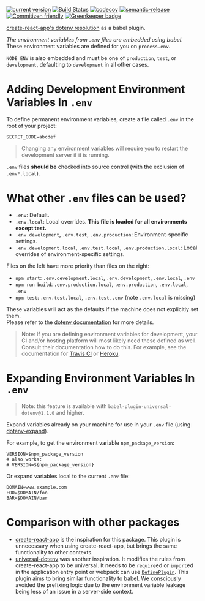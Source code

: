 [![current version](https://img.shields.io/npm/v/babel-plugin-universal-dotenv.svg)](https://www.npmjs.com/package/babel-plugin-universal-dotenv)
[![Build Status](https://travis-ci.org/saiichihashimoto/babel-plugin-universal-dotenv.svg?branch=master)](https://travis-ci.org/saiichihashimoto/babel-plugin-universal-dotenv)
[![codecov](https://codecov.io/gh/saiichihashimoto/babel-plugin-universal-dotenv/branch/master/graph/badge.svg)](https://codecov.io/gh/saiichihashimoto/babel-plugin-universal-dotenv)
[![semantic-release](https://img.shields.io/badge/%20%20%F0%9F%93%A6%F0%9F%9A%80-semantic--release-e10079.svg)](https://github.com/semantic-release/semantic-release)
[![Commitizen friendly](https://img.shields.io/badge/commitizen-friendly-brightgreen.svg)](http://commitizen.github.io/cz-cli/)
[![Greenkeeper badge](https://badges.greenkeeper.io/saiichihashimoto/babel-plugin-universal-dotenv.svg)](https://greenkeeper.io/)

[create-react-app's dotenv resolution](https://facebook.github.io/create-react-app/docs/adding-custom-environment-variables#adding-development-environment-variables-in-env) as a babel plugin.

*The environment variables from `.env` files are embedded using babel*. These environment variables are defined for you on `process.env`.

`NODE_ENV` is also embedded and must be one of `production`, `test`, or `development`, defaulting to `development` in all other cases.

# Adding Development Environment Variables In `.env`

To define permanent environment variables, create a file called `.env` in the root of your project:

```
SECRET_CODE=abcdef
```

> Changing any environment variables will require you to restart the development server if it is running.

`.env` files **should be** checked into source control (with the exclusion of `.env*.local`).

# What other `.env` files can be used?

- `.env`: Default.
- `.env.local`: Local overrides. **This file is loaded for all environments except test.**
- `.env.development`, `.env.test`, `.env.production`: Environment-specific settings.
- `.env.development.local`, `.env.test.local`, `.env.production.local`: Local overrides of environment-specific settings.

Files on the left have more priority than files on the right:

- `npm start`: `.env.development.local`, `.env.development`, `.env.local`, `.env`
- `npm run build`: `.env.production.local`, `.env.production`, `.env.local`, `.env`
- `npm test`: `.env.test.local`, `.env.test`, `.env` (note `.env.local` is missing)

These variables will act as the defaults if the machine does not explicitly set them.<br>
Please refer to the [dotenv documentation](https://github.com/motdotla/dotenv) for more details.

> Note: If you are defining environment variables for development, your CI and/or hosting platform will most likely need
> these defined as well. Consult their documentation how to do this. For example, see the documentation for [Travis CI](https://docs.travis-ci.com/user/environment-variables/) or [Heroku](https://devcenter.heroku.com/articles/config-vars).

# Expanding Environment Variables In `.env`

> Note: this feature is available with `babel-plugin-universal-dotenv@1.1.0` and higher.

Expand variables already on your machine for use in your `.env` file (using [dotenv-expand](https://github.com/motdotla/dotenv-expand)).

For example, to get the environment variable `npm_package_version`:

```
VERSION=$npm_package_version
# also works:
# VERSION=${npm_package_version}
```

Or expand variables local to the current `.env` file:

```
DOMAIN=www.example.com
FOO=$DOMAIN/foo
BAR=$DOMAIN/bar
```

# Comparison with other packages

- [create-react-app](https://facebook.github.io/create-react-app/docs/adding-custom-environment-variables#adding-development-environment-variables-in-env) is the inspiration for this package. This plugin is unnecessary when using create-react-app, but brings the same functionality to other contexts.
- [universal-dotenv](https://www.npmjs.com/package/universal-dotenv) was another inspiration. It modifies the rules from create-react-app to be universal. It needs to be `require`ed or `import`ed in the application entry point or webpack can use [`DefinePlugin`](https://www.npmjs.com/package/universal-dotenv#serialization). This plugin aims to bring similar functionality to babel. We consciously avoided the prefixing logic due to the environment variable leakage being less of an issue in a server-side context.
